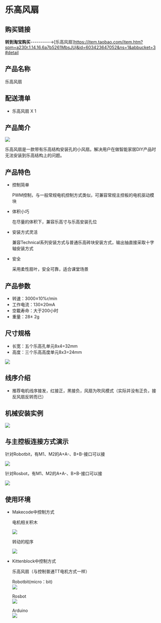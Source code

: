 # 乐高风扇  

## 购买链接

__转到淘宝购买__----------→[乐高风扇]https://item.taobao.com/item.htm?spm=a230r.1.14.16.6a7b5261MbsJUj&id=603423647052&ns=1&abbucket=3#detail



## 产品名称

乐高风扇

## 配送清单 

- 乐高风扇 X 1

## 产品简介  

![](legofan/legofan03.png)

乐高风扇是一款带有乐高结构安装孔的小风扇。解决用户在做智能家居DIY产品时无法安装到乐高结构上的问题。

## 产品特色   

- 控制简单  

    PWM控制，与一般常规电机控制方式类似，可兼容常规主控板的电机驱动模块

- 体积小巧   

    在尽量的体积下，兼容乐高寸与乐高安装孔位

- 安装方式灵活  

    兼容Technical系列安装方式与普通乐高砖块安装方式，输出抽直接采取十字轴安装方式   

- 安全

    采用柔性扇叶，安全可靠，适合课堂场景

## 产品参数   

- 转速：3000±10%r/min
- 工作电流：130±20mA
- 空載寿命：大于200小时
- 重量：28± 2g

## 尺寸规格  

- 长宽：五个乐高孔单元8x4=32mm   
- 高度：三个乐高高度单元8x3=24mm

![](legofan/legofan02.png)

## 线序介绍 

- 推荐电机线序接发，红接正，黑接负，风扇为吹风模式（实际并没有正负，接反风扇反转而已）

## 机械安装实例   

![](legofan/legofan01.png)  


## 与主控板连接方式演示  

针对Robotbit，有M1、M2的A+A-、B+B-接口可以接  

![](./jimu/microbit_motor.png)



针对Rosbot，有M1、M2的A+A-、B+B-接口可以接  

![](./jimu/rosbot_motor.png)



## 使用环境   

- Makecode中控制方式 

    电机相关积木

    ![](./jimu/gs_sweep2.png)

    转动的程序

    ![](./jimu/gs_sweep3.png)

- Kittenblock中控制方式      

    乐高风扇（与控制普通TT电机方式一样）  
      
    Robotbit(micro：bit)     
    ![](./legofan/kb_m1.png)

    Rosbot  
    ![](./jimu/11.png)

    Arduino   
    ![](./jimu/12.png)

